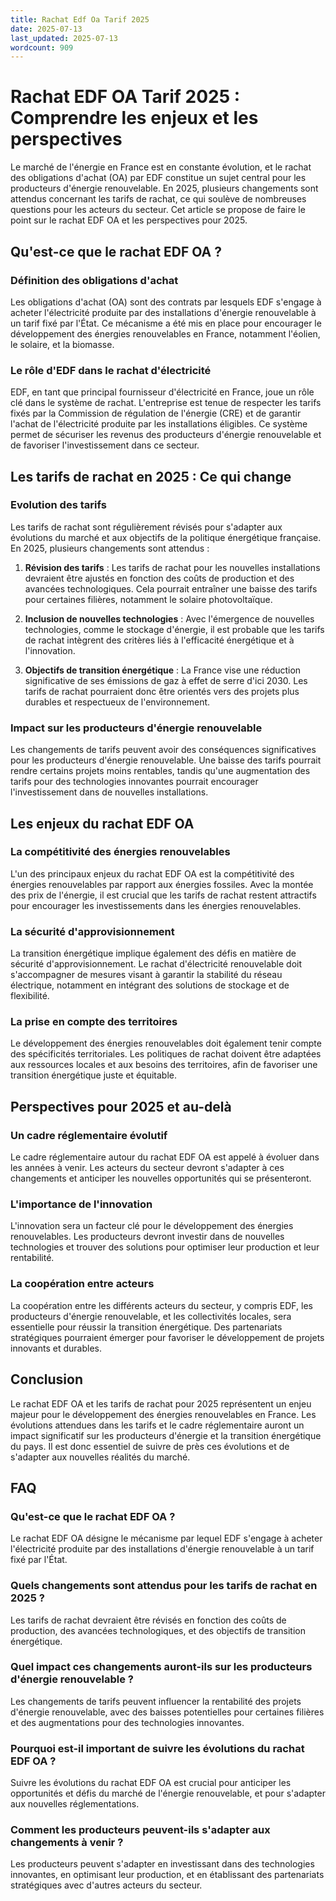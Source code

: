 ```yaml
---
title: Rachat Edf Oa Tarif 2025
date: 2025-07-13
last_updated: 2025-07-13
wordcount: 909
---
```


# Rachat EDF OA Tarif 2025 : Comprendre les enjeux et les perspectives

Le marché de l'énergie en France est en constante évolution, et le rachat des obligations d'achat (OA) par EDF constitue un sujet central pour les producteurs d'énergie renouvelable. En 2025, plusieurs changements sont attendus concernant les tarifs de rachat, ce qui soulève de nombreuses questions pour les acteurs du secteur. Cet article se propose de faire le point sur le rachat EDF OA et les perspectives pour 2025.

## Qu'est-ce que le rachat EDF OA ?

### Définition des obligations d'achat

Les obligations d'achat (OA) sont des contrats par lesquels EDF s'engage à acheter l'électricité produite par des installations d'énergie renouvelable à un tarif fixé par l'État. Ce mécanisme a été mis en place pour encourager le développement des énergies renouvelables en France, notamment l'éolien, le solaire, et la biomasse.

### Le rôle d'EDF dans le rachat d'électricité

EDF, en tant que principal fournisseur d'électricité en France, joue un rôle clé dans le système de rachat. L'entreprise est tenue de respecter les tarifs fixés par la Commission de régulation de l'énergie (CRE) et de garantir l'achat de l'électricité produite par les installations éligibles. Ce système permet de sécuriser les revenus des producteurs d'énergie renouvelable et de favoriser l'investissement dans ce secteur.

## Les tarifs de rachat en 2025 : Ce qui change

### Evolution des tarifs

Les tarifs de rachat sont régulièrement révisés pour s'adapter aux évolutions du marché et aux objectifs de la politique énergétique française. En 2025, plusieurs changements sont attendus :

1. **Révision des tarifs** : Les tarifs de rachat pour les nouvelles installations devraient être ajustés en fonction des coûts de production et des avancées technologiques. Cela pourrait entraîner une baisse des tarifs pour certaines filières, notamment le solaire photovoltaïque.

2. **Inclusion de nouvelles technologies** : Avec l'émergence de nouvelles technologies, comme le stockage d'énergie, il est probable que les tarifs de rachat intègrent des critères liés à l'efficacité énergétique et à l'innovation.

3. **Objectifs de transition énergétique** : La France vise une réduction significative de ses émissions de gaz à effet de serre d'ici 2030. Les tarifs de rachat pourraient donc être orientés vers des projets plus durables et respectueux de l'environnement.

### Impact sur les producteurs d'énergie renouvelable

Les changements de tarifs peuvent avoir des conséquences significatives pour les producteurs d'énergie renouvelable. Une baisse des tarifs pourrait rendre certains projets moins rentables, tandis qu'une augmentation des tarifs pour des technologies innovantes pourrait encourager l'investissement dans de nouvelles installations.

## Les enjeux du rachat EDF OA

### La compétitivité des énergies renouvelables

L'un des principaux enjeux du rachat EDF OA est la compétitivité des énergies renouvelables par rapport aux énergies fossiles. Avec la montée des prix de l'énergie, il est crucial que les tarifs de rachat restent attractifs pour encourager les investissements dans les énergies renouvelables.

### La sécurité d'approvisionnement

La transition énergétique implique également des défis en matière de sécurité d'approvisionnement. Le rachat d'électricité renouvelable doit s'accompagner de mesures visant à garantir la stabilité du réseau électrique, notamment en intégrant des solutions de stockage et de flexibilité.

### La prise en compte des territoires

Le développement des énergies renouvelables doit également tenir compte des spécificités territoriales. Les politiques de rachat doivent être adaptées aux ressources locales et aux besoins des territoires, afin de favoriser une transition énergétique juste et équitable.

## Perspectives pour 2025 et au-delà

### Un cadre réglementaire évolutif

Le cadre réglementaire autour du rachat EDF OA est appelé à évoluer dans les années à venir. Les acteurs du secteur devront s'adapter à ces changements et anticiper les nouvelles opportunités qui se présenteront.

### L'importance de l'innovation

L'innovation sera un facteur clé pour le développement des énergies renouvelables. Les producteurs devront investir dans de nouvelles technologies et trouver des solutions pour optimiser leur production et leur rentabilité.

### La coopération entre acteurs

La coopération entre les différents acteurs du secteur, y compris EDF, les producteurs d'énergie renouvelable, et les collectivités locales, sera essentielle pour réussir la transition énergétique. Des partenariats stratégiques pourraient émerger pour favoriser le développement de projets innovants et durables.

## Conclusion

Le rachat EDF OA et les tarifs de rachat pour 2025 représentent un enjeu majeur pour le développement des énergies renouvelables en France. Les évolutions attendues dans les tarifs et le cadre réglementaire auront un impact significatif sur les producteurs d'énergie et la transition énergétique du pays. Il est donc essentiel de suivre de près ces évolutions et de s'adapter aux nouvelles réalités du marché.

## FAQ

### Qu'est-ce que le rachat EDF OA ?

Le rachat EDF OA désigne le mécanisme par lequel EDF s'engage à acheter l'électricité produite par des installations d'énergie renouvelable à un tarif fixé par l'État.

### Quels changements sont attendus pour les tarifs de rachat en 2025 ?

Les tarifs de rachat devraient être révisés en fonction des coûts de production, des avancées technologiques, et des objectifs de transition énergétique.

### Quel impact ces changements auront-ils sur les producteurs d'énergie renouvelable ?

Les changements de tarifs peuvent influencer la rentabilité des projets d'énergie renouvelable, avec des baisses potentielles pour certaines filières et des augmentations pour des technologies innovantes.

### Pourquoi est-il important de suivre les évolutions du rachat EDF OA ?

Suivre les évolutions du rachat EDF OA est crucial pour anticiper les opportunités et défis du marché de l'énergie renouvelable, et pour s'adapter aux nouvelles réglementations.

### Comment les producteurs peuvent-ils s'adapter aux changements à venir ?

Les producteurs peuvent s'adapter en investissant dans des technologies innovantes, en optimisant leur production, et en établissant des partenariats stratégiques avec d'autres acteurs du secteur.